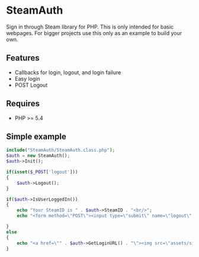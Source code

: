 SteamAuth
=========
Sign in through Steam library for PHP.
This is only intended for basic webpages. For bigger projects use this only as an example to build your own.


Features
--------
* Callbacks for login, logout, and login failure
* Easy login
* POST Logout

Requires
--------
* PHP >= 5.4


Simple example
-----
```php
include("SteamAuth/SteamAuth.class.php");
$auth = new SteamAuth();
$auth->Init();

if(isset($_POST['logout']))
{
	$auth->Logout();
}

if($auth->IsUserLoggedIn()) 
{
	echo "Your SteamID is " . $auth->SteamID . "<br/>";
	echo "<form method=\"POST\"><input type=\"submit\" name=\"logout\" value=\"Logout\" /></form>";

} 
else 
{
	echo "<a href=\"" . $auth->GetLoginURL() . "\"><img src=\"assets/sits_large_noborder.png\" alt=\"Sign in through Steam\" /></a>";
}
```
